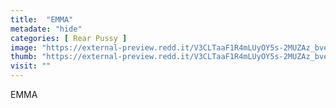 ```yaml
---
title:  "EMMA"
metadate: "hide"
categories: [ Rear Pussy ]
image: "https://external-preview.redd.it/V3CLTaaF1R4mLUyOY5s-2MUZAz_bvedSLsmvRGv2dGk.jpg?auto=webp&s=b8bb013b604fa55643834e9464d7b9e9482e7e69"
thumb: "https://external-preview.redd.it/V3CLTaaF1R4mLUyOY5s-2MUZAz_bvedSLsmvRGv2dGk.jpg?width=1080&crop=smart&auto=webp&s=ec15ea644b42c4167e6dbf4a65a31df28d60186b"
visit: ""
---
```

EMMA
